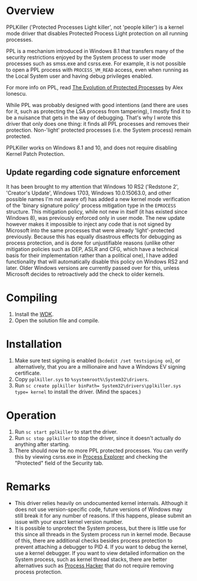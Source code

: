 # Overview
PPLKiller ('Protected Processes Light killer', not 'people killer') is a kernel mode driver that disables Protected Process Light protection on all running processes.

PPL is a mechanism introduced in Windows 8.1 that transfers many of the security restrictions enjoyed by the System process to user mode processes such as smss.exe and csrss.exe. For example, it is not possible to open a PPL process with `PROCESS_VM_READ` access, even when running as the Local System user and having debug privileges enabled.

For more info on PPL, read [The Evolution of Protected Processes](http://www.alex-ionescu.com/?p=97) by Alex Ionescu.

While PPL was probably designed with good intentions (and there are uses for it, such as protecting the LSA process from tampering), I mostly find it to be a nuisance that gets in the way of debugging. That's why I wrote this driver that only does one thing: it finds all PPL processes and removes their protection. Non-'light' protected processes (i.e. the System process) remain protected.

PPLKiller works on Windows 8.1 and 10, and does not require disabling Kernel Patch Protection.

## Update regarding code signature enforcement
It has been brought to my attention that Windows 10 RS2 ('Redstone 2', 'Creator's Update', Windows 1703, Windows 10.0.15063.0, and other possible names I'm not aware of) has added a new kernel mode verification of the 'binary signature policy' process mitigation type in the `EPROCESS` structure. This mitigation policy, while not new in itself (it has existed since Windows 8), was previously enforced only in user mode. The new update however makes it impossible to inject any code that is not signed by Microsoft into the same processes that were already 'light'-protected previously. Because this has equally disastrous effects for debugging as process protection, and is done for unjustifiable reasons (unlike other mitigation policies such as DEP, ASLR and CFG, which have a technical basis for their implementation rather than a political one), I have added functionality that will automatically disable this policy on Windows RS2 and later. Older Windows versions are currently passed over for this, unless Microsoft decides to retroactively add the check to older kernels.

# Compiling
1. Install the [WDK](https://go.microsoft.com/fwlink/?linkid=2026156).
2. Open the solution file and compile.

# Installation
1. Make sure test signing is enabled (`bcdedit /set testsigning on`), or alternatively, that you are a millionaire and have a Windows EV signing certificate.
2. Copy `pplkiller.sys` to `%systemroot%\System32\drivers`.
3. Run `sc create pplkiller binPath= System32\drivers\pplkiller.sys type= kernel` to install the driver. (Mind the spaces.)

# Operation
1. Run `sc start pplkiller` to start the driver.
2. Run `sc stop pplkiller` to stop the driver, since it doesn't actually do anything after starting.
3. There should now be no more PPL protected processes. You can verify this by viewing csrss.exe in [Process Explorer](https://technet.microsoft.com/en-us/sysinternals/processexplorer.aspx) and checking the "Protected" field of the Security tab.

# Remarks
- This driver relies heavily on undocumented kernel internals. Although it does not use version-specific code, future versions of Windows may still break it for any number of reasons. If this happens, please submit an issue with your exact kernel version number.
- It is possible to unprotect the System process, but there is little use for this since all threads in the System process run in kernel mode. Because of this, there are additional checks besides process protection to prevent attaching a debugger to PID 4. If you want to debug the kernel, use a kernel debugger. If you want to view detailed information on the System process, such as kernel thread stacks, there are better alternatives such as [Process Hacker](http://processhacker.sourceforge.net/) that do not require removing process protection.

